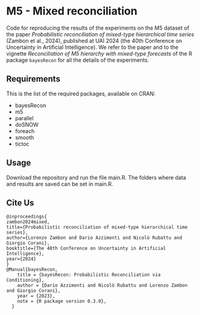 # M5 - Mixed reconciliation

Code for reproducing the results of the experiments on the M5 dataset of the paper *Probabilistic reconciliation of mixed-type hierarchical time series* (Zambon et al., 2024), 
published at UAI 2024 (the 40th Conference on Uncertainty in Artificial Intelligence).
We refer to the paper and to the vignette *Reconciliation of M5 hierarchy with mixed-type forecasts* of the R package `bayesRecon` for all the details of the experiments.

## Requirements

This is the list of the required packages, available on CRAN:
* bayesRecon
* m5
* parallel
* doSNOW
* foreach
* smooth
* tictoc

## Usage

Download the repository and run the file main.R.
The folders where data and results are saved can be set in main.R.

## Cite Us
```
@inproceedings{
zambon2024mixed,
title={Probabilistic reconciliation of mixed-type hierarchical time series},
author={Lorenzo Zambon and Dario Azzimonti and Nicolò Rubattu and Giorgio Corani},
booktitle={The 40th Conference on Uncertainty in Artificial Intelligence},
year={2024}
}
@Manual{bayesRecon,
    title = {bayesRecon: Probabilistic Reconciliation via Conditioning},
    author = {Dario Azzimonti and Nicolò Rubattu and Lorenzo Zambon and Giorgio Corani},
    year = {2023},
    note = {R package version 0.3.0},
  }
```

